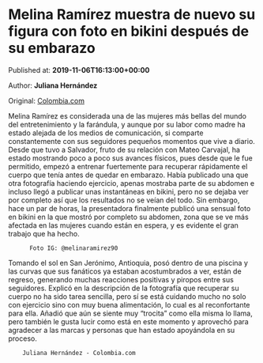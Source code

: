 
# Melina Ramírez muestra de nuevo su figura con foto en bikini después de su embarazo

Published at: **2019-11-06T16:13:00+00:00**

Author: **Juliana Hernández**

Original: [Colombia.com](https://www.colombia.com/entretenimiento/entretenimiento-y-farandula/cuerpo-melina-ramirez-despues-de-embarazo-246670)

Melina Ramírez es considerada una de las mujeres más bellas del mundo del entretenimiento y la farándula, y aunque por su labor como madre ha estado alejada de los medios de comunicación, si comparte constantemente con sus seguidores pequeños momentos que vive a diario.
Desde que tuvo a Salvador, fruto de su relación con Mateo Carvajal, ha estado mostrando poco a poco sus avances físicos, pues desde que le fue permitido, empezó a entrenar fuertemente para recuperar rápidamente el cuerpo que tenía antes de quedar en embarazo.
Había publicado una que otra fotografía haciendo ejercicio, apenas mostraba parte de su abdomen e incluso llegó a publicar unas instantáneas en bikini, pero no se dejaba ver por completo así que los resultados no se veían del todo.
Sin embargo, hace un par de horas, la presentadora finalmente publicó una sensual foto en bikini en la que mostró por completo su abdomen, zona que se ve más afectada en las mujeres cuando están en espera, y es evidente el gran trabajo que ha hecho.

        
          Foto IG: @melinaramirez90
        
      
Tomando el sol en San Jerónimo, Antioquia, posó dentro de una piscina y las curvas que sus fanáticos ya estaban acostumbrados a ver, están de regreso, generando muchas reacciones positivas y piropos entre sus seguidores.
Explicó en la descripción de la fotografía que recuperar su cuerpo no ha sido tarea sencilla, pero sí se está cuidando mucho no solo con ejercicio sino con muy buena alimentación, lo cual es al reconfortante para ella.
Añadió que aún se siente muy “trocita” como ella misma lo llama, pero también le gusta lucir como está en este momento y aprovechó para agradecer a las marcas y personas que han estado apoyándola en su proceso.
 

        Juliana Hernández - Colombia.com
      
